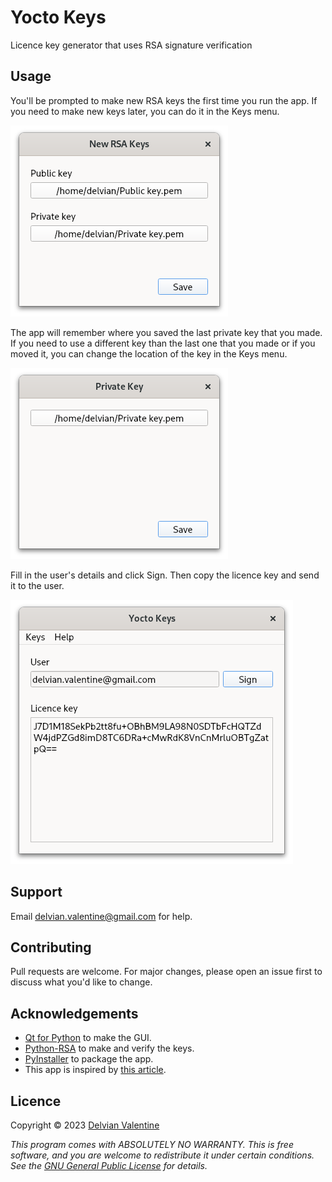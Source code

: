 # Yocto Keys

Licence key generator that uses RSA signature verification

## Usage

You'll be prompted to make new RSA keys the first time you run the app.  If you need to 
make new keys later, you can do it in the Keys menu.

![New RSA keys](images/new_rsa_keys.png)

The app will remember where you saved the last private key that you made.  If you need 
to use a different key than the last one that you made or if you moved it, you can 
change the location of the key in the Keys menu.

![Private key](images/priv_key.png)

Fill in the user's details and click Sign.  Then copy the licence key and send it to 
the user.

![Main window](images/main.png)

## Support

Email delvian.valentine@gmail.com for help.

## Contributing

Pull requests are welcome.  For major changes, please open an issue first to discuss 
what you'd like to change.

## Acknowledgements

*   [Qt for Python](https://wiki.qt.io/Qt_for_Python) to make the GUI.
*   [Python-RSA](https://stuvel.eu/software/rsa/) to make and verify the keys.
*   [PyInstaller](https://pyinstaller.org/en/stable/) to package the app.
*   This app is inspired by [this article](https://build-system.fman.io/generating-license-keys).

## Licence

Copyright © 2023  [Delvian Valentine](mailto:delvian.valentine@gmail.com)

_This program comes with ABSOLUTELY NO WARRANTY.
This is free software, and you are welcome to redistribute it under certain conditions.
See the [GNU General Public License](https://www.gnu.org/licenses/) for details._
